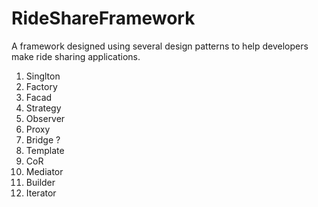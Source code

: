 # RideShareFramework
A framework designed using several design patterns to help developers make ride sharing applications. 
1. Singlton
2. Factory
3. Facad
4. Strategy
5. Observer
6. Proxy
7. Bridge ? 
8. Template
9. CoR
10. Mediator
11. Builder
12. Iterator

